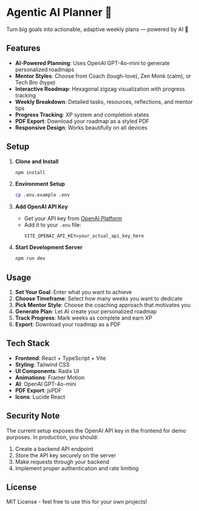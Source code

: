# Agentic AI Planner 🌱

Turn big goals into actionable, adaptive weekly plans — powered by AI 🚀

## Features

- **AI-Powered Planning**: Uses OpenAI GPT-4o-mini to generate personalized roadmaps
- **Mentor Styles**: Choose from Coach (tough-love), Zen Monk (calm), or Tech Bro (hype)
- **Interactive Roadmap**: Hexagonal zigzag visualization with progress tracking
- **Weekly Breakdown**: Detailed tasks, resources, reflections, and mentor tips
- **Progress Tracking**: XP system and completion states
- **PDF Export**: Download your roadmap as a styled PDF
- **Responsive Design**: Works beautifully on all devices

## Setup

1. **Clone and Install**
   ```bash
   npm install
   ```

2. **Environment Setup**
   ```bash
   cp .env.example .env
   ```

3. **Add OpenAI API Key**
   - Get your API key from [OpenAI Platform](https://platform.openai.com/api-keys)
   - Add it to your `.env` file:
     ```
     VITE_OPENAI_API_KEY=your_actual_api_key_here
     ```

4. **Start Development Server**
   ```bash
   npm run dev
   ```

## Usage

1. **Set Your Goal**: Enter what you want to achieve
2. **Choose Timeframe**: Select how many weeks you want to dedicate
3. **Pick Mentor Style**: Choose the coaching approach that motivates you
4. **Generate Plan**: Let AI create your personalized roadmap
5. **Track Progress**: Mark weeks as complete and earn XP
6. **Export**: Download your roadmap as a PDF

## Tech Stack

- **Frontend**: React + TypeScript + Vite
- **Styling**: Tailwind CSS
- **UI Components**: Radix UI
- **Animations**: Framer Motion
- **AI**: OpenAI GPT-4o-mini
- **PDF Export**: jsPDF
- **Icons**: Lucide React

## Security Note

The current setup exposes the OpenAI API key in the frontend for demo purposes. In production, you should:

1. Create a backend API endpoint
2. Store the API key securely on the server
3. Make requests through your backend
4. Implement proper authentication and rate limiting

## License

MIT License - feel free to use this for your own projects!